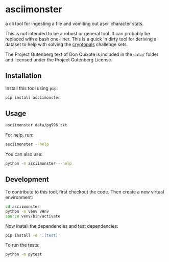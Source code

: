# asciimonster

a cli tool for ingesting a file and vomiting out ascii character stats.

This is not intended to be a robust or general tool. It can probably be replaced with a bash one-liner. This is a quick 'n dirty tool for deriving a dataset to help with solving the [cryptopals](https://www.cryptopals.com/) challenge sets.

The Project Gutenberg text of Don Quixote is included in the `data/` folder and licensed under the Project Gutenberg License.

## Installation

Install this tool using `pip`:
```bash
pip install asciimonster
```
## Usage

```bash
asciimonster data/pg996.txt
```

For help, run:
```bash
asciimonster --help
```
You can also use:
```bash
python -m asciimonster --help
```
## Development

To contribute to this tool, first checkout the code. Then create a new virtual environment:
```bash
cd asciimonster
python -m venv venv
source venv/bin/activate
```
Now install the dependencies and test dependencies:
```bash
pip install -e '.[test]'
```
To run the tests:
```bash
python -m pytest
```
